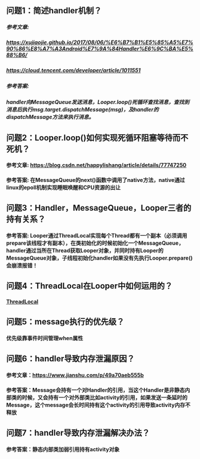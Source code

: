## 问题1：简述handler机制？
##### 参考文章: 
##### https://xujiaojie.github.io/2017/08/06/%E6%B7%B1%E5%85%A5%E7%90%86%E8%A7%A3Android%E7%9A%84Handler%E6%9C%BA%E5%88%B6/
##### https://cloud.tencent.com/developer/article/1011551
##### 参考答案: 
##### handler向MessageQueue发送消息，Looper.loop()死循环查找消息，查找到消息后执行msg.target.dispatchMessage(msg)，及handler的dispatchMessage方法来执行消息。
## 问题2：Looper.loop()如何实现死循环阻塞等待而不死机？
#### 参考文章: https://blog.csdn.net/happylishang/article/details/77747250
#### 参考答案: 在MessageQueue的next()函数中调用了native方法，native通过linux的epoll机制实现睡眠唤醒和CPU资源的出让
## 问题3：Handler，MessageQueue，Looper三者的持有关系？
#### 参考答案: Looper通过ThreadLocal实现每个Thread都有一个副本（必须调用prepare该线程才有副本），在类初始化的时候初始化一个MessageQueue，handler通过当所在Thread获取Looper对象，并同时持有Looper的MessageQueue对象，子线程初始化handler如果没有先执行Looper.prepare()会崩溃报错！
## 问题4：ThreadLocal在Looper中如何运用的？
#### [ThreadLocal](https://github.com/knowledgeIsMoney/android-interveiw/blob/master/java%E5%9F%BA%E7%A1%80/ThreadLocal.md)
## 问题5：message执行的优先级？
#### 优先级靠事件时间管理when属性
## 问题6：handler导致内存泄漏原因？
#### 参考文章：https://www.jianshu.com/p/49a70aeb555b
#### 参考答案：Message会持有一个对Handler的引用，当这个Handler是非静态内部类的时候，又会持有一个对外部类比如activity的引用，如果发送一条延时的Message，这个message会长时间持有这个activity的引用导致activity内存不释放
## 问题7：handler导致内存泄漏解决办法？
#### 参考答案：静态内部类加弱引用持有activity对象
